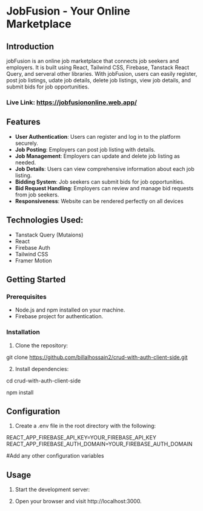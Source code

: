 # JobFusion - Your Online Marketplace

## Introduction
jobFusion is an online job marketplace that connects job seekers and employers. It is built using React, Tailwind CSS, Firebase, Tanstack React Query, and serveral other libraries. With jobFusion, users can easily register, post job listings, udate job details, delete job listings, view job details, and submit bids for job opportunities.

### Live Link: https://jobfusiononline.web.app/

## Features
* __User Authentication__: Users can register and log in to the platform securely.
* __Job Posting__: Employers can post job listing with details.
* __Job Management__: Employers can update and delete job listing as needed.
* __Job Details__: Users can view comprehensive information about each job listing.
* __Bidding System__: Job seekers can submit bids for job opportunities.
* __Bid Request Handling__: Employers can review and manage bid requests from job seekers.
* __Responsiveness__: Website can be rendered perfectly on all devices

## Technologies Used:

* Tanstack Query (Mutaions)
* React
* Firebase Auth
* Tailwind CSS
* Framer Motion

## Getting Started
### Prerequisites
* Node.js and npm installed on your machine.
* Firebase project for authentication.

### Installation
1. Clone the repository:

git clone https://github.com/billalhossain2/crud-with-auth-client-side.git

2. Install dependencies: 

cd crud-with-auth-client-side

npm install

## Configuration
1. Create a .env file in the root directory with the following:

REACT_APP_FIREBASE_API_KEY=YOUR_FIREBASE_API_KEY
REACT_APP_FIREBASE_AUTH_DOMAIN=YOUR_FIREBASE_AUTH_DOMAIN

#Add any other configuration variables

## Usage
1. Start the development server:

2. Open your browser and visit http://localhost:3000.


